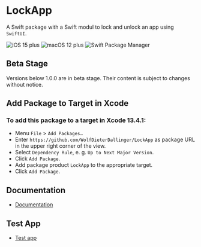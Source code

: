 # LockApp

A Swift package with a Swift modul to lock and unlock an app using `SwiftUI`.

![iOS 15 plus](https://img.shields.io/badge/iOS-15-success.svg) ![macOS 12 plus](https://img.shields.io/badge/macOS-12-success.svg) ![Swift Package Manager](https://img.shields.io/badge/SwiftPackageManager-OK-success.svg)

## Beta Stage

Versions below 1.0.0 are in beta stage. Their content is subject to changes without notice. 

## Add Package to Target in Xcode

### To add this package to a target in Xcode 13.4.1: 

* Menu `File` > `Add Packages…`
* Enter `https://github.com/WolfDieterDallinger/LockApp` as package URL in the upper right corner of the view.
* Select `Dependency Rule`, e. g. `Up to Next Major Version`. 
* Click `Add Package`.
* Add package product `LockApp` to the appropriate target. 
* Click `Add Package`.

## Documentation

* [Documentation](https://wolfdieterdallinger.github.io/LockApp/documentation/lockapp/)

## Test App

* [Test app](https://github.com/WolfDieterDallinger/LockAppTest)
